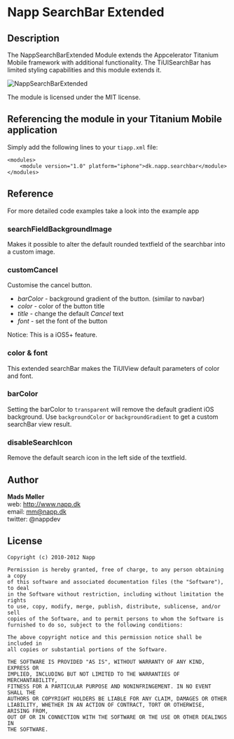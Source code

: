 # Napp SearchBar Extended

## Description

The NappSearchBarExtended Module extends the Appcelerator Titanium Mobile framework with additional functionality.
The TiUISearchBar has limited styling capabilities and this module extends it. 

![NappSearchBarExtended](https://github.com/viezel/NappSearchBarExtended/blob/master/documentation/image.png)

The module is licensed under the MIT license.


## Referencing the module in your Titanium Mobile application ##

Simply add the following lines to your `tiapp.xml` file:
    
    <modules>
        <module version="1.0" platform="iphone">dk.napp.searchbar</module> 
    </modules>


## Reference

For more detailed code examples take a look into the example app

### searchFieldBackgroundImage
Makes it possible to alter the default rounded textfield of the searchbar into a custom image.

### customCancel
Customise the cancel button.

* *barColor* - background gradient of the button. (similar to navbar)
* *color* - color of the button title
* *title* - change the default *Cancel* text
* *font* - set the font of the button

Notice: This is a iOS5+ feature.

### color & font
This extended searchBar makes the TiUIView default parameters of color and font.

### barColor
Setting the barColor to `transparent` will remove the default gradient iOS background. 
Use `backgroundColor` or `backgroundGradient` to get a custom searchBar view result.  

### disableSearchIcon
Remove the default search icon in the left side of the textfield. 

## Author

**Mads Møller**  
web: http://www.napp.dk  
email: mm@napp.dk  
twitter: @nappdev  

## License

    Copyright (c) 2010-2012 Napp

    Permission is hereby granted, free of charge, to any person obtaining a copy
    of this software and associated documentation files (the "Software"), to deal
    in the Software without restriction, including without limitation the rights
    to use, copy, modify, merge, publish, distribute, sublicense, and/or sell
    copies of the Software, and to permit persons to whom the Software is
    furnished to do so, subject to the following conditions:

    The above copyright notice and this permission notice shall be included in
    all copies or substantial portions of the Software.

    THE SOFTWARE IS PROVIDED "AS IS", WITHOUT WARRANTY OF ANY KIND, EXPRESS OR
    IMPLIED, INCLUDING BUT NOT LIMITED TO THE WARRANTIES OF MERCHANTABILITY,
    FITNESS FOR A PARTICULAR PURPOSE AND NONINFRINGEMENT. IN NO EVENT SHALL THE
    AUTHORS OR COPYRIGHT HOLDERS BE LIABLE FOR ANY CLAIM, DAMAGES OR OTHER
    LIABILITY, WHETHER IN AN ACTION OF CONTRACT, TORT OR OTHERWISE, ARISING FROM,
    OUT OF OR IN CONNECTION WITH THE SOFTWARE OR THE USE OR OTHER DEALINGS IN
    THE SOFTWARE.